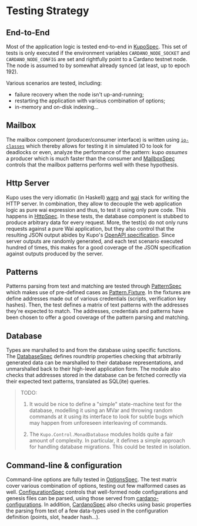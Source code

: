 # Testing Strategy

## End-to-End

Most of the application logic is tested end-to-end in [KupoSpec](./Test/KupoSpec.hs). This set of tests is only executed if the environment variables `CARDANO_NODE_SOCKET` and `CARDANO_NODE_CONFIG` are set and rightfully point to a Cardano testnet node. The node is assumed to by somewhat already synced (at least, up to epoch 192). 

Various scenarios are tested, including:

- failure recovery when the node isn't up-and-running;
- restarting the application with various combination of options;
- in-memory and on-disk indexing...

## Mailbox

The mailbox component (producer/consumer interface) is written using [`io-classes`](https://github.com/input-output-hk/ouroboros-network/tree/master/io-classes) which thereby allows for testing it in simulated IO to look for deadlocks or even, analyze the performance of the pattern: kupo _assumes_ a producer which is much faster than the consumer and [MailboxSpec](./Test/Kupo/App/MailboxSpec.hs) controls that the mailbox patterns performs well with these hypothesis. 

## Http Server

Kupo uses the very idiomatic (in Haskell) [warp](https://hackage.haskell.org/package/warp) and [wai](https://hackage.haskell.org/package/wai) stack for writing the HTTP server. In combination, they allow to decouple the web application logic as pure wai expression and thus, to test it using only pure code. This happens in [HttpSpec](./Test/Kupo/App/HttpSpec.hs). In these tests, the database component is stubbed to produce arbitrary data for every request. More, the test(s) do not only runs requests against a pure Wai application, but they also control that the resulting JSON output abides by Kupo's [OpenAPI specification](../docs/openapi.yaml). Since server outputs are randomly generated, and each test scenario executed hundred of times, this makes for a good coverage of the JSON specification against outputs produced by the server.

## Patterns

Patterns parsing from text and matching are tested through [PatternSpec](./Test/Kupo/PatternSpec.hs) which makes use of pre-defined cases as [Pattern.Fixture](./Test/Kupo/Data/Pattern/Fixture.hs). In the fixtures are define addresses made out of various credentials (scripts, verification key hashes). Then, the test defines a matrix of text patterns  with the addresses they're expected to match. The addresses, credentials and patterns have been chosen to offer a good coverage of the pattern parsing and matching. 

## Database

Types are marshalled to and from the database using specific functions. The [DatabaseSpec](./Test/Kupo/Data/DatabaseSpec.hs) defines roundtrip properties checking that arbitrarily generated data can be marshalled to their database representations, and unmarshalled back to their high-level application form. The module also checks that addresses stored in the database can be fetched correctly via their expected text patterns, translated as SQL(ite) queries. 

> TODO: 
> 
> 1. It would be nice to define a "simple" state-machine test for the database, modelling it using an MVar and throwing random commands at it using its interface to look for subtle bugs which may happen from unforeseen interleaving of commands.
>
> 2. The `Kupo.Control.MonadDatabase` modules holds quite a fair amount of complexity. In particular, it defines a simple approach for handling database migrations. This could be tested in isolation. 

## Command-line & configuration

Command-line options are fully tested in [OptionsSpec](./Test/Kupo/OptionsSpec.hs). The test matrix cover various combination of options, testing out few malformed cases as well. [ConfigurationSpec](./Test/Kupo/ConfigurationSpec.hs) controls that well-formed node configurations and genesis files can be parsed, using those served from [cardano-configurations](https://github.com/input-output-hk/cardano-configurations). In addition, [CardanoSpec](./Test/Kupo/Data/CardanoSpec.hs) also checks using basic properties the parsing from text of a few data-types used in the configuration definition (points, slot, header hash...). 

